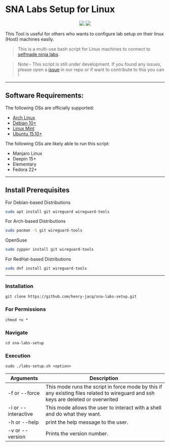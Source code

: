 # SNA Labs Setup for Linux

<p align="center">
<a href="https://github.com/henry-jacq/sna-labs-setup" rel="nofollow"><img src="https://img.shields.io/badge/version-1.12-red.svg" style="max-width:100%;"></a>
<a href="https://github.com/henry-jacq/sna-labs-setup" rel="nofollow"><img src="https://img.shields.io/badge/status-beta-brightgreen.svg" style="max-width:100%;"></a>

 
  
  This Tool is useful for others who wants to configure lab setup on their linux (Host) machines easily.
  
> This is a multi-use bash script for Linux machines to connect to [selfmade ninja labs](https://labs.selfmade.ninja).
 
>Note:-
>  This script is still under development. If you found any issues, please open a [issue](https://github.com/henry-jacq/sna-labs-setup/issues) in our repo or if want to contribute to this you can !
 
  - - -

## Software Requirements:

The following OSs are officially supported:

- [Arch Linux](https://archlinux.org) 
- [Debian 10+](https://debian.org)
- [Linux Mint](https://linuxmint.com)
- [Ubuntu 15.10+](https://ubuntu.com)

The following OSs are likely able to run this script:

- Manjaro Linux
- Deepin 15+
- Elementary
- Fedora 22+
  
- - -
## Install Prerequisites
For Debian-based Distributions
```bash
sudo apt install git wireguard wireguard-tools
  ```
For Arch-based Distributions
```bash
sudo pacman -S git wireguard-tools
  ```
OpenSuse
```bash
sudo zypper install git wireguard-tools
  ```
For RedHat-based Distributions
```bash
sudo dnf install git wireguard-tools  
```
  - - -
### Installation
```git clone https://github.com/henry-jacq/sna-labs-setup.git```
   
### For Permissions
```chmod +x *```

### Navigate
```cd sna-labs-setup```
  
### Execution
```sudo ./labs-setup.sh <option>```
  

  
| Arguments | Description |
| --- | --- |
| -f or --force| This mode runs the script in force mode by this if any existing files related to wireguard and ssh keys are deleted or overwrited |
| -i or --interactive | This mode allows the user to interact with a shell and do what they want. |
| -h or --help | print the help message to the user. |
| -v or --version | Prints the version number. |
